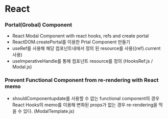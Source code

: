 # React

### Portal(Grobal) Component
- React Modal Component with react hooks, refs and create portal
- ReactDOM.createPortal를 이용한 Prtal Component 만들기
- useRef를 사용해 해당 컴포넌트내에서 정의 된 resource를 사용({ref}.current 사용)
- useImperativeHandle를 통해 컴포넌트 resource를 정의
(HooksRef.js / Modal.js)

### Prevent Functional Component from re-rendering with React memo
- shouldComponentupdate를 사용할 수 없는 functional component의 경우 React Hooks의 memo를 이용해 변화된 props가 없는 경우 re-rendering을 막을 수 있다.
(ModalTemplate.js)